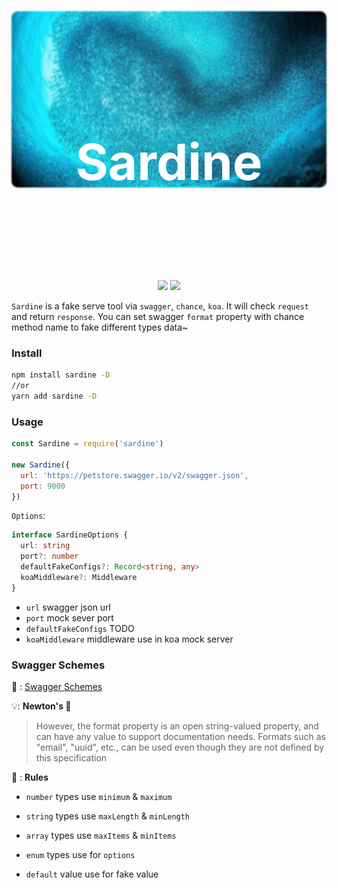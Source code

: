 
<div style="text-align: center; height: 420px; position:relative; ">
  <img src="./sardine.jpeg" style="border-radius: 10px; filter: blur(1px)"/>
  <main style="text-align: center; position: absolute; top: 80px; width: 100%; z-index: 9">
    <h1 style="color: white; font-size: 80px">Sardine</h1>
  </main>
</div>

<p style="text-align: center; margin-top: 10px">
  <img src="https://img.shields.io/travis/com/diveDylan/sardine" />
  <img src="https://img.shields.io/codecov/c/github/diveDylan/sardine" />
</p>



`Sardine` is a fake serve tool via `swagger`, `chance`, `koa`. It will check `request` and return `response`. You can set swagger `format` property with chance method name to fake different types data~


### Install

``` bash
npm install sardine -D
//or
yarn add sardine -D

```

### Usage

```js
const Sardine = require('sardine')

new Sardine({
  url: 'https://petstore.swagger.io/v2/swagger.json',
  port: 9000
})

```

`Options`:
``` typescript
interface SardineOptions {
  url: string
  port?: number
  defaultFakeConfigs?: Record<string, any>
  koaMiddleware?: Middleware
}


```
- `url` swagger json url
- `port` mock sever port
- `defaultFakeConfigs` TODO
- `koaMiddleware` middleware use in koa mock server




### Swagger Schemes

 📖 : [Swagger Schemes](https://swagger.io/specification/v2/#swaggerSchemes)

 💡: <b>Newton's 🍎</b>
> However, the format property is an open string-valued property, and can have any value to support documentation needs. Formats such as "email", "uuid", etc., can be used even though they are not defined by this specification

🚥 : <b>Rules</b>
- `number` types use `minimum` & `maximum`

- `string` types use `maxLength`  & `minLength`

- `array` types use `maxItems` & `minItems`

- `enum` types use for `options`

- `default` value use for fake value














